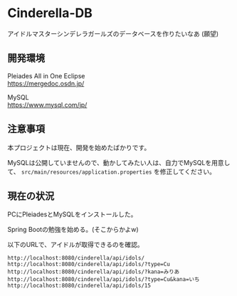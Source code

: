 # Cinderella-DB

アイドルマスターシンデレラガールズのデータベースを作りたいなあ (願望)

## 開発環境

Pleiades All in One Eclipse<br>
https://mergedoc.osdn.jp/

MySQL<br>
https://www.mysql.com/jp/

## 注意事項

本プロジェクトは現在、開発を始めたばかりです。

MySQLは公開していませんので、動かしてみたい人は、自力でMySQLを用意して、
`src/main/resources/application.properties` を修正してください。


## 現在の状況

PCにPleiadesとMySQLをインストールした。

Spring Bootの勉強を始める。(そこからかよw)

以下のURLで、アイドルが取得できるのを確認。

    http://localhost:8080/cinderella/api/idols/
    http://localhost:8080/cinderella/api/idols/?type=Cu
    http://localhost:8080/cinderella/api/idols/?kana=みりあ
    http://localhost:8080/cinderella/api/idols/?type=Cu&kana=いち
    http://localhost:8080/cinderella/api/idols/15
